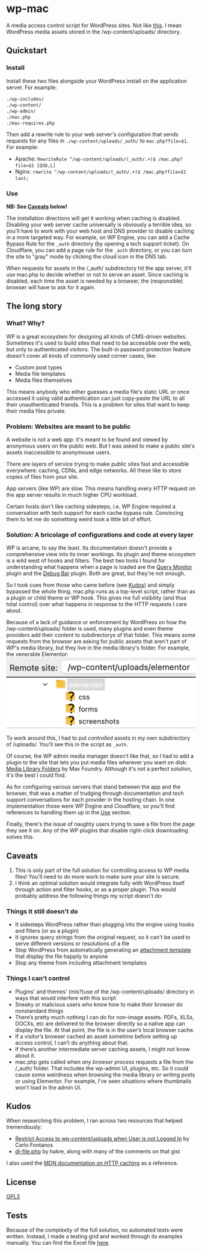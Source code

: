 # wp-mac
A media access control script for WordPress sites. Not like [this](https://en.wikipedia.org/wiki/Medium_access_control). I mean WordPress media assets stored in the /wp-content/uploads/ directory.
## Quickstart
### Install
Install these two files alongside your WordPress install on the application server. For example:
```
./wp-includes/
./wp-content/
./wp-admin/
./mac.php
./mac-requires.php
```
Then add a rewrite rule to your web server's configuration that sends requests for any files in `./wp-content/uploads/_auth/` to `mac.php?file=$1`. For example:
* Apache: `RewriteRule ^/wp-content/uploads/(_auth/.+)$ /mac.php?file=$1 [QSD,L]`
* Nginx: `rewrite ^/wp-content/uploads/(_auth/.+)$ /mac.php?file=$1 last;`
### Use
**NB: See [Caveats](#caveats) below!**

The installation directions will get it working when caching is disabled. Disabling your web server cache universally is obviously a terrible idea, so you'll have to work with your web host and DNS provider to disable caching in a more targeted way. For example, on WP Engine, you can add a Cache Bypass Rule for the `_auth` directory (by opening a tech support ticket). On Cloudflare, you can add a page rule for the `_auth` directory, or you can turn the site to "gray" mode by clicking the cloud icon in the DNS tab.

When requests for assets in the /_auth/ subdirectory hit the app server, it'll use mac.php to decide whether or not to serve an asset. Since caching is disabled, each time the asset is needed by a browser, the (responsible) browser will have to ask for it again.
## The long story
### What? Why?
WP is a great ecosystem for designing all kinds of CMS-driven websites. Sometimes it's used to build sites that need to be accessible over the web, but only to authenticated visitors. The built-in password protection feature doesn't cover all kinds of commonly used corner cases, like:
* Custom post types
* Media file templates
* Media files themselves

This means anybody who either guesses a media file's static URL or once accessed it using valid authentication can just copy-paste the URL to all their unauthenticated friends. This is a problem for sites that want to keep their media files private.

### Problem: Websites are meant to be public
A website is not a web app: it's meant to be found and viewed by anonymous users on the public web. But I was asked to make a public site's assets inaccessible to anonymouse users.

There are layers of service trying to make public sites fast and accessible everywhere: caching, CDNs, and edge networks. All these like to store copies of files from your site.

App servers (like WP) are slow. This means handling every HTTP request on the app server results in much higher CPU workload.

Certain hosts don't like caching sidesteps, i.e. WP Engine required a conversation with tech support for each cache bypass rule. Convincing them to let me do something weird took a little bit of effort.

### Solution: A bricolage of configurations and code at every layer
WP is arcane, to say the least. Its documentation doesn't provide a comprehensive view into its inner workings. Its plugin and theme ecosystem is a wild west of hooks and filters. The best two tools I found for understanding what happens when a page is loaded are the [Query Monitor](https://wordpress.org/plugins/query-monitor/) plugin and the [Debug Bar](https://wordpress.org/plugins/debug-bar/) plugin. Both are great, but they're not enough.

So I took cues from those who came before (see [Kudos](#kudos)) and simply bypassed the whole thing. mac.php runs as a top-level script, rather than as a plugin or child theme or WP hook. This gives me full visibility (and thus total control) over what happens in response to the HTTP requests I care about.

Because of a lack of guidance or enforcement by WordPress on how the /wp-content/uploads/ folder is used, many plugins and even theme providers add their content to subdirectorys of that folder. This means some requests from the browser are asking for public assets that aren't part of WP's media library, but they live in the media library's folder. For example, the venerable Elementor:
![](assets/elementor-uploads.png)

To work around this, I had to put *controlled* assets in my own subdirectory of /uploads/. You'll see this in the script as `_auth`.

Of course, the WP admin media manager doesn't like that, so I had to add a plugin to the site that lets you put media files wherever you want on disk: [Media Library Folders](https://wordpress.org/plugins/media-library-plus/) by Max Foundry. Although it's not a perfect solution, it's the best I could find.

As for configuring various servers that stand between the app and the browser, that was a matter of trudging through documentation and tech support conversations for each provider in the hosting chain. In one implementation those were WP Engine and Cloudflare, so you'll find references to handling them up in the [Use](#use) section.

Finally, there's the issue of naughty users trying to save a file from the page they see it on. Any of the WP plugins that disable right-click downloading solves this.

## Caveats
1. This is only part of the full solution for controlling access to WP media files! You'll need to do more work to make sure your site is secure.
1. I think an optimal solution would integrate fully with WordPress itself through action and filter hooks, or as a proper plugin. This would probably address the following things my script doesn't do:
### Things it still doesn't do
* It sidesteps WordPress rather than plugging into the engine using hooks and filters (or as a plugin)
* It ignores query strings from the original request, so it can't be used to serve different versions or resolutions of a file
* Stop WordPress from automatically generating an [attachment template](https://developer.wordpress.org/themes/template-files-section/attachment-template-files/) that display the file happily to anyone
* Stop any theme from including attachment templates
### Things I can't control
* Plugins' and themes' (mis?)use of the /wp-content/uploads/ directory in ways that would interfere with this script
* Sneaky or malicious users who know how to make their browser do nonstandard things
* There’s pretty much nothing I can do for non-image assets. PDFs, XLSs, DOCXs, etc are delivered to the browser directly so a native app can display the file. At that point, the file is in the user’s local browser cache.
* If a visitor’s browser cached an asset sometime before setting up access control, I can’t do anything about that.
* If there’s another intermediate server caching assets, I might not know about it.
* mac.php gets called when *any browser process* requests a file from the /_auth/ folder. That includes the wp-admin UI, plugins, etc. So it could cause some weirdness when browsing the media library or writing posts or using Elementor. For example, I’ve seen situations where thumbnails won't load in the admin UI.
## Kudos
When researching this problem, I ran across two resources that helped tremendously:
* [Restrict Access to wp-content/uploads when User is not Logged In](https://carlofontanos.com/restrict-access-to-wp-contentuploads-when-user-is-not-logged-in/) by Carlo Fontanos
* [dl-file.php](https://gist.github.com/hakre/1552239) by hakre, along with many of the comments on that gist

I also used the [MDN documentation on HTTP caching](https://developer.mozilla.org/en-US/docs/Web/HTTP/Caching) as a reference.
## License
[GPL3](LICENSE)

## Tests
Because of the complexity of the full solution, no automated tests were written. Instead, I made a testing grid and worked through its examples manually. You can find the Excel file [here](assets/MAC_script_testing_grid.xlsx).
